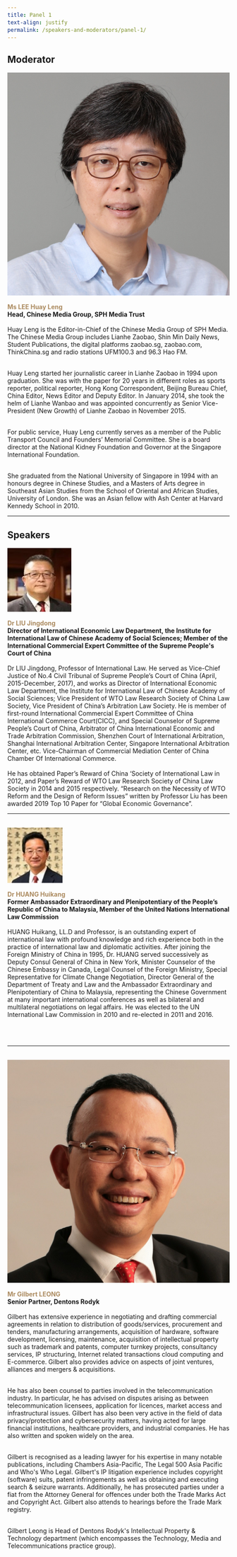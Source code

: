 ```yaml
---
title: Panel 1
text-align: justify
permalink: /speakers-and-moderators/panel-1/
---
```


<style> 
.content img {
  max-width: 200px;
  margin-left: 0;
}

.speaker-name {
  color: #AC8B60;
}
</style>

## Moderator

<div class="sgds-container">
  <div class="row is-desktop">
    <div class="col is-10-mobile is-10-tablet is-3-desktop is-3-widescreen is-3-fullhd">
    <img src="/images/speakers-panel 1-LEE Huay Leng2.jpg" alt="Photo of Ms Lee Huay Leng">
      </div>
    <div class="col">
    <p>
    <b class="speaker-name">Ms LEE Huay Leng </b><br>
   <b>Head, Chinese Media Group, SPH Media Trust <br> <br> </b>
Huay Leng is the Editor-in-Chief of the Chinese Media Group of SPH Media. The Chinese Media Group includes Lianhe Zaobao, Shin Min Daily News, Student Publications, the digital platforms zaobao.sg, zaobao.com, ThinkChina.sg and radio stations UFM100.3 and 96.3 Hao FM.<br><br>

Huay Leng started her journalistic career in Lianhe Zaobao in 1994 upon graduation. She was with the paper for 20 years in different roles as sports reporter, political reporter, Hong Kong Correspondent, Beijing Bureau Chief, China Editor, News Editor and Deputy Editor. In January 2014, she took the helm of Lianhe Wanbao and was appointed concurrently as Senior Vice-President (New Growth) of Lianhe Zaobao in November 2015.<br><br>

For public service, Huay Leng currently serves as a member of the Public Transport Council and Founders’ Memorial Committee. She is a board director at the National Kidney Foundation and Governor at the Singapore International Foundation.<br><br>

She graduated from the National University of Singapore in 1994 with an honours degree in Chinese Studies, and a Masters of Arts degree in Southeast Asian Studies from the School of Oriental and African Studies, University of London. She was an Asian fellow with Ash Center at Harvard Kennedy School in 2010.

</p>
 </div>
  </div>
    </div>
<hr>

## Speakers
<div class="sgds-container">
  <div class="row is-desktop">
    <div class="col is-10-mobile is-10-tablet is-3-desktop is-3-widescreen is-3-fullhd">
    <img src="/images/speakers-panel 1-liu jingdong.jpg" alt="Photo of Dr Liu Jingdong"> 
    </div>
    <div class="col">
      <p>
      <b class="speaker-name">Dr LIU Jingdong</b><br>
       <b>Director of International Economic Law Department, the Institute for International Law of Chinese Academy of Social Sciences; Member of the International Commercial Expert Committee of the Supreme People's Court of China<br> <br></b>
Dr LIU Jingdong, Professor of International Law. He served as Vice-Chief Justice of No.4 Civil Tribunal of Supreme People’s Court of China (April, 2015-December, 2017), and works as Director of International Economic Law Department, the Institute for International Law of Chinese Academy of Social Sciences; Vice President of WTO Law Research Society of China Law Society, Vice President of China’s Arbitration Law Society. He is member of first-round International Commercial Expert Committee of China International Commerce Court(CICC), and Special Counselor of Supreme People’s Court of China, Arbitrator of China International Economic and Trade Arbitration Commission, Shenzhen Court of International Arbitration, Shanghai International Arbitration Center, Singapore International Arbitration Center, etc. Vice-Chairman of Commercial Mediation Center of China Chamber Of International Commerce.<br><br> 
He has obtained Paper’s Reward of China ‘Society of International Law in 2012, and Paper’s Reward of WTO Law Research Society of China Law Society in 2014 and 2015 respectively. “Research on the Necessity of WTO Reform and the Design of Reform Issues” written by Professor Liu has been awarded 2019 Top 10 Paper for “Global Economic Governance”.
      </p>
   </div>
  </div> 
  <hr>
<br>
  <div class="row is-desktop">
    <div class="col is-10-mobile is-10-tablet is-3-desktop is-3-widescreen is-3-fullhd">
    <img src="/images/speakers-panel 1-huang huikang.jpg" alt="Photo of Huang Huikang"> 
    </div>
    <div class="col">
    <p>
    <b class="speaker-name">Dr HUANG Huikang </b><br>
    <b>Former Ambassador Extraordinary and Plenipotentiary of the People’s Republic of China to Malaysia, Member of the United Nations International Law Commission<br> <br> </b>
HUANG Huikang, LL.D and Professor, is an outstanding expert of international law with profound knowledge and rich experience both in the practice of international law and diplomatic activities. After joining the Foreign Ministry of China in 1995, Dr. HUANG served successively as Deputy Consul General of China in New York, Minister Counselor of the Chinese Embassy in Canada, Legal Counsel of the Foreign Ministry, Special Representative for Climate Change Negotiation, Director General of the Department of Treaty and Law and the Ambassador Extraordinary and Plenipotentiary of China to Malaysia, representing the Chinese Government at many important international conferences as well as bilateral and multilateral negotiations on legal affairs. He was elected to the UN International Law Commission in 2010 and re-elected in 2011 and 2016.
    </p>
    </div>
  </div>
    <br>
<br>
<hr>
<br>
  <div class="row is-desktop">
    <div class="col is-10-mobile is-10-tablet is-3-desktop is-3-widescreen is-3-fullhd">
    <img src="/images/speakers-panel 1-Gilbert Leong.jpg" alt="Photo of Gilbert Leong"> 
    </div>
    <div class="col">
    <p>
    <b class="speaker-name">Mr Gilbert LEONG </b><br>
    <b>Senior Partner, Dentons Rodyk<br> <br> </b>
Gilbert has extensive experience in negotiating and drafting commercial agreements in relation to distribution of goods/services, procurement and tenders, manufacturing arrangements, acquisition of hardware, software development, licensing, maintenance, acquisition of intellectual property such as trademark and patents, computer turnkey projects, consultancy services, IP structuring, Internet related transactions cloud computing and E-commerce. Gilbert also provides advice on aspects of joint ventures, alliances and mergers & acquisitions.<br><br>
 
He has also been counsel to parties involved in the telecommunication industry. In particular, he has advised on disputes arising as between telecommunication licensees, application for licences, market access and infrastructural issues. Gilbert has also been very active in the field of data privacy/protection and cybersecurity matters, having acted for large financial institutions, healthcare providers, and industrial companies. He has also written and spoken widely on the area.<br><br>
 
Gilbert is recognised as a leading lawyer for his expertise in many notable publications, including Chambers Asia-Pacific, The Legal 500 Asia Pacific and Who's Who Legal. Gilbert's IP litigation experience includes copyright (software) suits, patent infringements as well as obtaining and executing search & seizure warrants. Additionally, he has prosecuted parties under a fiat from the Attorney General for offences under both the Trade Marks Act and Copyright Act. Gilbert also attends to hearings before the Trade Mark registry.<br><br>
 
Gilbert Leong is Head of Dentons Rodyk's Intellectual Property & Technology department (which encompasses the Technology, Media and Telecommunications practice group).
    </p>
    </div>
  </div>
    <br>
<br>
</div>
